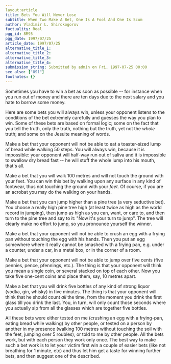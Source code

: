 ```yaml
---
layout:article
title: Bets You Will Never Lose
subtitle: When Two Make A Bet, One Is A Fool And One Is Scum
author: Vladimir L. Shirokogorov
factuality: Real
pgg_id: 8R95
pgg_date: 1997/07/25
article_date: 1997/07/25
alternative_title_1: 
alternative_title_2: 
alternative_title_3: 
alternative_title_4: 
submission_string: Submitted by admin on Fri, 1997-07-25 00:00
see_also: ["8S1"]
footnotes: {}
---
```

<div>
<p>Sometimes you have to win a bet as soon as possible -- for instance when you run out of money and there are ten days due to the next salary and you hate to borrow some money.</p>
<p>Here are some bets you will always win, unless your opponent listens to the conditions of the bet extremely carefully and guesses the way you plan to win. Some of these bets are based on formal logic; some on the fact that you tell the truth, only the truth, nothing but the truth, yet not the <em>whole</em> truth; and some on the Jesuite meaning of words.</p>
<p>Make a bet that your opponent will not be able to eat a toaster-sized lump of bread while walking 50 steps. You will always win, because it is impossible: your opponent will half-way run out of saliva and it is impossible to swallow dry bread fast -- he will stuff the whole lump into his mouth, that's all.</p>
<p>Make a bet that you will walk 100 metres and will not touch the ground with your feet. You can win this bet by walking upon any surface in any kind of footwear, thus not touching the ground with your <em>feet</em>. Of course, if you are an acrobat you may do the walking on your hands.</p>
<p>Make a bet that you can jump higher than a pine tree (a very seductive bet). You choose a really high pine tree high (at least twice as high as the world record in jumping), then jump as high as you can, want, or care to, and then turn to the pine tree and say to it: "Now it's your turn to jump". The tree will clearly make no effort to jump, so you pronounce yourself the winner.</p>
<p>Make a bet that your opponent will not be able to crush an egg with a frying pan without touching the egg with his hands. Then you put an egg somewhere where it really cannot be smashed with a frying pan, e.g. under a counter, under a car, in a metal box, or in the corner of a room.</p>
<p>Make a bet that your opponent will not be able to jump over five cents (five pennies, pence, pfennings, etc.). The thing is that your opponent will think you mean a single coin, or several stacked on top of each other. Now you take five one-cent coins and place them, say, 10 metres apart.</p>
<p>Make a bet that you will drink five bottles of any kind of strong liquor (vodka, gin, whisky) in five minutes. The thing is that your opponent will think that he should count <em>all</em> the time, from the moment you drink the first glass till you drink the last. You, in turn, will only count those seconds where you actually sip from all the glasses which are together five bottles.</p>
<p>All these bets were either tested on me (crushing an egg with a frying-pan, eating bread while walking) by other people, or tested on a person by another in my presence (walking 100 metres without touching the soil with the feet, jumping over 5 roubles), or told to me by other people. All the bets work, but with each person they work only once. The best way to make such a bet work is to let your victim first win a couple of easier bets (like not breathing for 1 minute, etc) and thus let him get a taste for winning further bets, and then suggest one of the described.</p>
</div>

